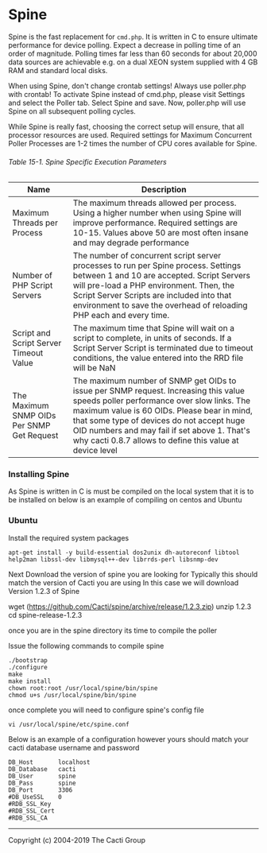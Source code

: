 # Spine

Spine is the fast replacement for `cmd.php`. It is written in C to ensure
ultimate performance for device polling. Expect a decrease in polling time of
an order of magnitude. Polling times far less than 60 seconds for about 20,000
data sources are achievable e.g. on a dual XEON system supplied with 4 GB RAM
and standard local disks.

When using Spine, don't change crontab settings! Always use poller.php with
crontab! To activate Spine instead of cmd.php, please visit Settings and select
the Poller tab. Select Spine and save. Now, poller.php will use Spine on all
subsequent polling cycles.

While Spine is really fast, choosing the correct setup will ensure, that all
processor resources are used. Required settings for Maximum Concurrent Poller
Processes are 1-2 times the number of CPU cores available for Spine.

###### Table 15-1. Spine Specific Execution Parameters

Name | Description
--- | ---
Maximum Threads per Process | The maximum threads allowed per process. Using a higher number when using Spine will improve performance. Required settings are 10-15. Values above 50 are most often insane and may degrade performance
Number of PHP Script Servers | The number of concurrent script server processes to run per Spine process. Settings between 1 and 10 are accepted. Script Servers will pre-load a PHP environment. Then, the Script Server Scripts are included into that environment to save the overhead of reloading PHP each and every time.
Script and Script Server Timeout Value | The maximum time that Spine will wait on a script to complete, in units of seconds. If a Script Server Script is terminated due to timeout conditions, the value entered into the RRD file will be NaN
The Maximum SNMP OIDs Per SNMP Get Request | The maximum number of SNMP get OIDs to issue per SNMP request. Increasing this value speeds poller performance over slow links. The maximum value is 60 OIDs. Please bear in mind, that some type of devices do not accept huge OID numbers and may fail if set above 1. That's why cacti 0.8.7 allows to define this value at device level

### Installing Spine 

As Spine is written in C is must be compiled on the local system that it is to be installed on  below is an example of compiling on centos and Ubuntu 

### Ubuntu 

Install the required system packages

```console
apt-get install -y build-essential dos2unix dh-autoreconf libtool help2man libssl-dev libmysql++-dev librrds-perl libsnmp-dev
```

Next Download the version of spine you are looking for Typically this should match the version of Cacti you are using
In this case we will download Version 1.2.3 of Spine

wget (https://github.com/Cacti/spine/archive/release/1.2.3.zip)
unzip 1.2.3
cd spine-release-1.2.3

once you are in the spine directory its time to compile the poller

Issue the following commands to compile spine

```Console
./bootstrap
./configure
make
make install
chown root:root /usr/local/spine/bin/spine
chmod u+s /usr/local/spine/bin/spine
```

once complete you will need to configure spine's config file

```console
vi /usr/local/spine/etc/spine.conf
```

Below is an example of a configuration however yours should match your cacti database username and password

```console
DB_Host       localhost
DB_Database   cacti
DB_User       spine
DB_Pass       spine
DB_Port       3306
#DB_UseSSL    0
#RDB_SSL_Key
#RDB_SSL_Cert
#RDB_SSL_CA
```

---
Copyright (c) 2004-2019 The Cacti Group
